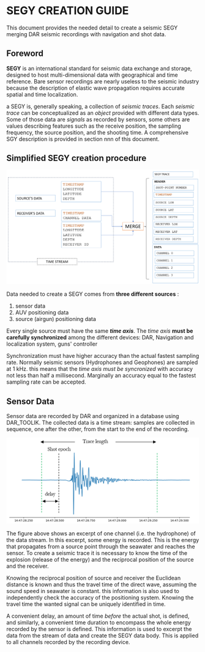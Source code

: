 # SEGY CREATION GUIDE

This document provides the needed detail to create a seismic SEGY merging DAR seismic recordings with navigation and shot data.

## Foreword
**SEGY** is an international standard for seismic data exchange and storage, designed to host multi-dimensional data with geographical and time reference.
Bare sensor recordings are nearly useless to the seismic industry because the description of elastic wave propagation requires accurate spatial and time localization.

a SEGY is, generally speaking, a collection of _seismic traces_. Each _seismic trace_ can be conceptualized as an _object_ provided with different data types. Some of those data are _signals_ as recorded by sensors, some others are values describing features such as the receive position, the sampling frequency, the source position, and the shooting time.
A comprehensive SGY description is provided in section nnn of this document.

## Simplified SEGY creation procedure

![sketch](/RES/IMG_05.png)

Data needed to create a SEGY comes from **three different sources** : 
1. sensor data
2. AUV positioning data
3. source (airgun) positioning data

Every single source must have the same _**time axis**_. The _time axis_ **must be carefully synchronized** among the different devices: DAR, Navigation and localization system, guns' controller

Synchronization must have higher accuracy than the actual fastest sampling rate. Normally seismic sensors (Hydrophones and Geophones) are sampled at 1 kHz. this means that the _time axis must be syncronized_ with accuracy not less than half a millisecond. Marginally an accuracy equal to the fastest sampling rate can be accepted.

## Sensor Data
Sensor data are recorded by DAR and organized in a database using DAR_TOOLIK. The collected data is a time stream: samples are collected in sequence, one after the other, from the start to the end of the recording.

![sketch](/RES/IMG_06.png)

The figure above shows an excerpt of one channel (i.e. the hydrophone) of the data stream. In this excerpt, some energy is recorded. This is the energy that propagates from a source point through the seawater and reaches the sensor. To create a seismic trace it is necessary to know the time of the explosion (release of the energy) and the reciprocal position of the source and the receiver.

Knowing the reciprocal position of source and receiver the Euclidean distance is known and thus the travel time of the direct wave, assuming the sound speed in seawater is constant. this information is also used to independently check the accuracy of the positioning system. Knowing the travel time the wanted signal can be uniquely identified in time.

A convenient delay, an amount of time _before_ the actual shot, is defined, and similarly, a convenient time duration to encompass the whole energy recorded by the sensor is defined. This information is used to excerpt the data from the stream of data and create the SEGY data body. This is applied to all channels recorded by the recording device.


   
